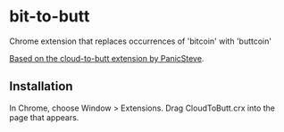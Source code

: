 bit-to-butt
=============

Chrome extension that replaces occurrences of 'bitcoin' with 'buttcoin'

[Based on the cloud-to-butt extension by PanicSteve](https://github.com/panicsteve/cloud-to-butt/).

Installation
------------

In Chrome, choose Window > Extensions.  Drag CloudToButt.crx into the page that appears.
